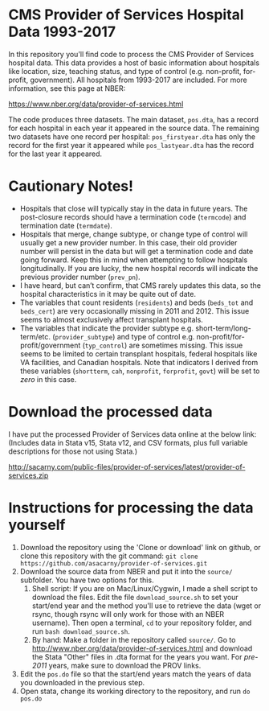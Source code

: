 # CMS Provider of Services Hospital Data 1993-2017

In this repository you'll find code to process the CMS Provider of Services hospital data. This data provides a host of basic information about hospitals like location, size, teaching status, and type of control (e.g. non-profit, for-profit, government). All hospitals from 1993-2017 are included. For more information, see this page at NBER:

https://www.nber.org/data/provider-of-services.html

The code produces three datasets. The main dataset, `pos.dta`, has a record for each hospital in each year it appeared in the source data. The remaining two datasets have one record per hospital: `pos_firstyear.dta` has only the record for the first year it appeared while `pos_lastyear.dta` has the record for the last year it appeared.

# Cautionary Notes!

* Hospitals that close will typically stay in the data in future years. The post-closure records should have a termination code (`termcode`) and termination date (`termdate`).
* Hospitals that merge, change subtype, or change type of control will usually get a new provider number. In this case, their old provider number will persist in the data but will get a termination code and date going forward. Keep this in mind when attempting to follow hospitals longitudinally. If you are lucky, the new hospital records will indicate the previous provider number (`prev_pn`). 
* I have heard, but can’t confirm, that CMS rarely updates this data, so the hospital characteristics in it may be quite out of date.
* The variables that count residents (`residents`) and beds (`beds_tot` and `beds_cert`) are very occasionally missing in 2011 and 2012. This issue seems to almost exclusively affect transplant hospitals.
* The variables that indicate the provider subtype e.g. short-term/long-term/etc. (`provider_subtype`) and type of control e.g. non-profit/for-profit/government (`typ_control`) are sometimes missing. This issue seems to be limited to certain transplant hospitals, federal hospitals like VA facilities, and Canadian hospitals. Note that indicators I derived from these variables (`shortterm`, `cah`, `nonprofit`, `forprofit`, `govt`) will be set to *zero* in this case.

# Download the processed data

I have put the processed Provider of Services data online at the below link:  
(Includes data in Stata v15, Stata v12, and CSV formats, plus full variable descriptions for those not using Stata.)

http://sacarny.com/public-files/provider-of-services/latest/provider-of-services.zip

# Instructions for processing the data yourself
1. Download the repository using the 'Clone or download' link on github, or clone this repository with the git command:
`git clone https://github.com/asacarny/provider-of-services.git`
1. Download the source data from NBER and put it into the `source/` subfolder. You have two options for this.
	1. Shell script: If you are on Mac/Linux/Cygwin, I made a shell script to download the files. Edit the file `download_source.sh` to set your start/end year and the method you'll use to retrieve the data (wget or rsync, though rsync will only work for those with an NBER username). Then open a terminal, `cd` to your repository folder, and run `bash download_source.sh`.
	2. By hand: Make a folder in the repository called `source/`. Go to http://www.nber.org/data/provider-of-services.html and download the Stata "Other" files in .dta format for the years you want. For *pre-2011* years, make sure to download the PROV links.
1. Edit the `pos.do` file so that the start/end years match the years of data you downloaded in the previous step.
1. Open stata, change its working directory to the repository, and run `do pos.do`
